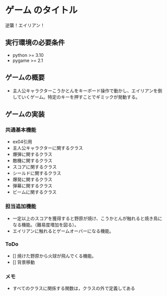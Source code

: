 # ゲーム のタイトル
逆襲！エイリアン！
## 実行環境の必要条件
* python >= 3.10
* pygame >= 2.1

## ゲームの概要
* 主人公キャラクターこうかとんをキーボード操作で動かし、エイリアンを倒していくゲーム。特定のキーを押すことでギミックが発動する。
## ゲームの実装
### 共通基本機能
* ex04引用
* 主人公キャラクターに関するクラス
* 爆弾に関するクラス
* 敵機に関するクラス
* スコアに関するクラス
* シールドに関するクラス
* 爆発に関するクラス
* 弾幕に関するクラス
* ビームに関するクラス
### 担当追加機能
* 一定以上のスコアを獲得すると野原が焼け、こうかとんが触れると焼き鳥になる機能。（難易度増加を図る）。
* エイリアンに触れるとゲームオーバーになる機能。
### ToDo
- [] 焼けた野原から火球が飛んでくる機能。
- [] 背景移動
### メモ
* すべてのクラスに関係する関数は，クラスの外で定義してある
